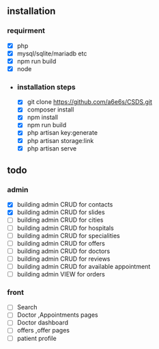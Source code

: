 ## installation
### **requirment**
  - [x] php 
  - [x] mysql/sqlite/mariadb etc
  - [x] npm run build
  - [x] node

- ### installation steps
  - [x] git clone https://github.com/a6e6s/CSDS.git
  - [x] composer install
  - [x] npm install
  - [x] npm run build
  - [x] php artisan key:generate
  - [x] php artisan storage:link
  - [x] php artisan serve

## todo

### admin
  - [x] building admin CRUD for contacts 
  - [x] building admin CRUD for slides 
  - [ ] building admin CRUD for cities
  - [ ] building admin CRUD for hospitals
  - [ ] building admin CRUD for specialities
  - [ ] building admin CRUD for offers
  - [ ] building admin CRUD for doctors
  - [ ] building admin CRUD for reviews
  - [ ] building admin CRUD for available appointment
  - [ ] building admin VIEW for orders

### front
  - [ ] Search
  - [ ] Doctor ,Appointments pages
  - [ ] Doctor dashboard
  - [ ] offers ,offer pages
  - [ ] patient profile
